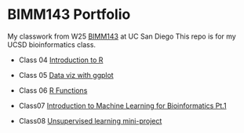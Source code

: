 # BIMM143 Portfolio

My classwork from W25 [BIMM143](https://bioboot.github.io/bimm143_W25/) at UC San Diego 
This repo is for my UCSD bioinformatics class. 

- Class 04 [Introduction to R]()
  
- Class 05 [Data viz with ggplot](https://htmlpreview.github.io/?https://raw.githubusercontent.com/izzy659/bimm143_github/refs/heads/main/Class05/class05.html)

- Class 06 [R Functions](https://htmlpreview.github.io/?https://raw.githubusercontent.com/izzy659/bimm143_github/refs/heads/main/Class06/class06.html)

- Class07 [Introduction to Machine Learning for Bioinformatics Pt.1](https://htmlpreview.github.io/?https://raw.githubusercontent.com/izzy659/bimm143_github/refs/heads/main/Class07/Class7.html)

- Class08 [Unsupervised learning mini-project](https://htmlpreview.github.io/?https://raw.githubusercontent.com/izzy659/bimm143_github/refs/heads/main/Class08/Class_08.html)
